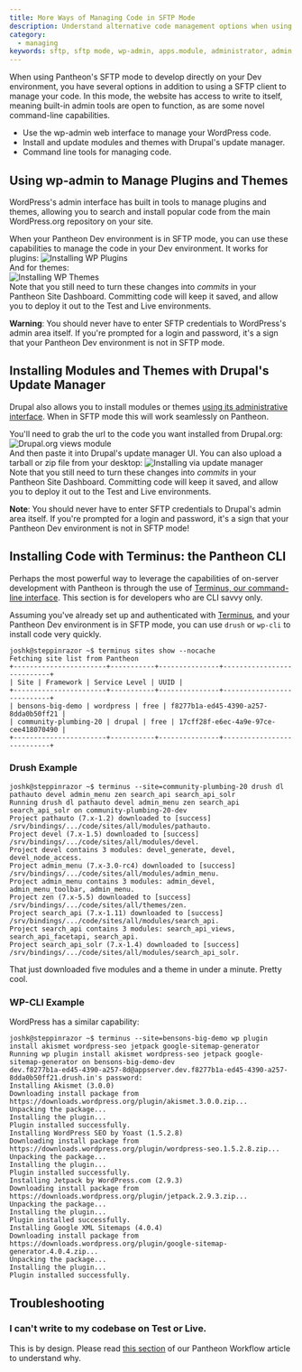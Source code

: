 ```yaml
---
title: More Ways of Managing Code in SFTP Mode
description: Understand alternative code management options when using SFTP Mode, such as WP-cli, Drupal Drush, and other command line tools.
category:
  - managing
keywords: sftp, sftp mode, wp-admin, apps.module, administrator, admin, connection info, connection information, sftp connection info, sftp connection information, authenticate sftp, access denied sftp, forbidden, authentication, commit sftp changes, commit changes, develop using sftp, make changes using sftp, wp-cli, drush, terminus, command line tools, cli, comand line tool
---
```

When using Pantheon's SFTP mode to develop directly on your Dev environment, you have several options in addition to using a SFTP client to manage your code. In this mode, the website has access to write to itself, meaning built-in admin tools are open to function, as are some novel command-line capabilities.

- Use the wp-admin web interface to manage your WordPress code.
- Install and update modules and themes with Drupal's update manager.
- Command line tools for managing code.

## Using wp-admin to Manage Plugins and Themes

WordPress's admin interface has built in tools to manage plugins and themes, allowing you to search and install popular code from the main WordPress.org repository on your site.

When your Pantheon Dev environment is in SFTP mode, you can use these capabilities to manage the code in your Dev environment. It works for plugins:
 ![Installing WP Plugins](/source/docs/assets/images/desk_images/278882.png)<br />
And for themes:<br />
 ![Installing WP Themes](/source/docs/assets/images/desk_images/278883.png)<br />
Note that you still need to turn these changes into _commits_ in your Pantheon Site Dashboard. Committing code will keep it saved, and allow you to deploy it out to the Test and Live environments.

<div class="alert alert-danger" role="alert">
<strong>Warning</strong>: You should never have to enter SFTP credentials to WordPress's admin area itself. If you're prompted for a login and password, it's a sign that your Pantheon Dev environment is not in SFTP mode.</div>

## Installing Modules and Themes with Drupal's Update Manager

Drupal also allows you to install modules or themes [using its administrative interface](https://drupal.org/documentation/install/modules-themes/modules-7#using-drupal-interface). When in SFTP mode this will work seamlessly on Pantheon.

You'll need to grab the url to the code you want installed from Drupal.org:
 ![Drupal.org views module](/source/docs/assets/images/desk_images/278879.png)<br />
And then paste it into Drupal's update manager UI. You can also upload a tarball or zip file from your desktop:
 ![Installing via update manager](/source/docs/assets/images/desk_images/278880.png)<br />
Note that you still need to turn these changes into _commits_ in your Pantheon Site Dashboard. Committing code will keep it saved, and allow you to deploy it out to the Test and Live environments.

<div class="alert alert-danger" role="alert">
<strong>Note</strong>: You should never have to enter SFTP credentials to Drupal's admin area itself. If you're prompted for a login and password, it's a sign that your Pantheon Dev environment is not in SFTP mode!</div>

## Installing Code with Terminus: the Pantheon CLI

Perhaps the most powerful way to leverage the capabilities of on-server development with Pantheon is through the use of [Terminus, our command-line interface](https://github.com/pantheon-systems/cli). This section is for developers who are CLI savvy only.

Assuming you've already set up and authenticated with [Terminus](https://github.com/pantheon-systems/cli), and your Pantheon Dev environment is in SFTP mode, you can use `drush` or `wp-cli` to install code very quickly.

```nohighlight
joshk@steppinrazor ~$ terminus sites show --nocache
Fetching site list from Pantheon
+-----------------------+-----------+---------------+---------------------------+
| Site | Framework | Service Level | UUID |
+-----------------------+-----------+---------------+---------------------------+
| bensons-big-demo | wordpress | free | f8277b1a-ed45-4390-a257-8dda0b50ff21 |
| community-plumbing-20 | drupal | free | 17cff28f-e6ec-4a9e-97ce-cee418070490 |
+-----------------------+-----------+---------------+---------------------------+
```
### Drush Example

```nohighlight
joshk@steppinrazor ~$ terminus --site=community-plumbing-20 drush dl pathauto devel admin_menu zen search_api search_api_solr
Running drush dl pathauto devel admin_menu zen search_api search_api_solr on community-plumbing-20-dev
Project pathauto (7.x-1.2) downloaded to [success]
/srv/bindings/.../code/sites/all/modules/pathauto.
Project devel (7.x-1.5) downloaded to [success]
/srv/bindings/.../code/sites/all/modules/devel.
Project devel contains 3 modules: devel_generate, devel, devel_node_access.
Project admin_menu (7.x-3.0-rc4) downloaded to [success]
/srv/bindings/.../code/sites/all/modules/admin_menu.
Project admin_menu contains 3 modules: admin_devel, admin_menu_toolbar, admin_menu.
Project zen (7.x-5.5) downloaded to [success]
/srv/bindings/.../code/sites/all/themes/zen.
Project search_api (7.x-1.11) downloaded to [success]
/srv/bindings/.../code/sites/all/modules/search_api.
Project search_api contains 3 modules: search_api_views, search_api_facetapi, search_api.
Project search_api_solr (7.x-1.4) downloaded to [success]
/srv/bindings/.../code/sites/all/modules/search_api_solr.
```
That just downloaded five modules and a theme in under a minute. Pretty cool.

### WP-CLI Example

WordPress has a similar capability:

```nohighlight
joshk@steppinrazor ~$ terminus --site=bensons-big-demo wp plugin install akismet wordpress-seo jetpack google-sitemap-generator
Running wp plugin install akismet wordpress-seo jetpack google-sitemap-generator on bensons-big-demo-dev
dev.f8277b1a-ed45-4390-a257-8d@appserver.dev.f8277b1a-ed45-4390-a257-8dda0b50ff21.drush.in's password:
Installing Akismet (3.0.0)
Downloading install package from https://downloads.wordpress.org/plugin/akismet.3.0.0.zip...
Unpacking the package...
Installing the plugin...
Plugin installed successfully.
Installing WordPress SEO by Yoast (1.5.2.8)
Downloading install package from https://downloads.wordpress.org/plugin/wordpress-seo.1.5.2.8.zip...
Unpacking the package...
Installing the plugin...
Plugin installed successfully.
Installing Jetpack by WordPress.com (2.9.3)
Downloading install package from https://downloads.wordpress.org/plugin/jetpack.2.9.3.zip...
Unpacking the package...
Installing the plugin...
Plugin installed successfully.
Installing Google XML Sitemaps (4.0.4)
Downloading install package from https://downloads.wordpress.org/plugin/google-sitemap-generator.4.0.4.zip...
Unpacking the package...
Installing the plugin...
Plugin installed successfully.
```


## Troubleshooting

### I can't write to my codebase on Test or Live.

This is by design. Please read [this section](/docs/articles/sites/code/using-the-pantheon-workflow#understanding-write-permissions-in-test-&-live) of our Pantheon Workflow article to understand why.
